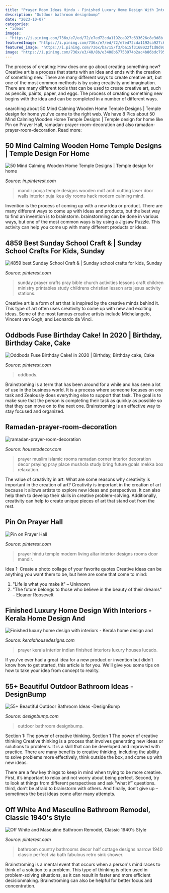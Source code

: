 ```yaml
---
title: "Prayer Room Ideas Hindu - Finished Luxury Home Design With Interiors"
description: "Outdoor bathroom designbump"
date: "2023-10-07"
categories:
- "ideas"
images:
- "https://i.pinimg.com/736x/e7/ed/72/e7ed72cda1192ca927c633626c8e3d8b.jpg"
featuredImage: "https://i.pinimg.com/736x/e7/ed/72/e7ed72cda1192ca927c633626c8e3d8b.jpg"
featured_image: "https://i.pinimg.com/736x/ba/15/f3/ba15f3168022f1d8d9a82ac7394a0d46.jpg"
image: "https://i.pinimg.com/736x/e3/40/8b/e3408b67753974b2ac4b86bdc795b397--country-bathrooms-cottage-bathrooms.jpg"
---
```



The process of creating: How does one go about creating something new?
Creative art is a process that starts with an idea and ends with the creation of something new. There are many different ways to create creative art, but one of the most common methods is by using creativity and imagination. There are many different tools that can be used to create creative art, such as pencils, paints, paper, and eggs. The process of creating something new begins with the idea and can be completed in a number of different ways.

	

		
searching about 50 Mind Calming Wooden Home Temple Designs | Temple design for home you've came to the right web. We have 8 Pics about 50 Mind Calming Wooden Home Temple Designs | Temple design for home like Pin on Prayer Hall, ramadan-prayer-room-decoration and also ramadan-prayer-room-decoration. Read more:
		
    
## 50 Mind Calming Wooden Home Temple Designs | Temple Design For Home

<img loading=lazy src="https://i.pinimg.com/736x/db/8b/0b/db8b0baab649b293be8bbfe682da45a7.jpg" onerror="this.onerror=null;this.src='https://tse4.mm.bing.net/th?id=OIP.N7k0elLBDCSuBfBZM4rJ9gHaNK&amp;pid=15.1';" alt="50 Mind Calming Wooden Home Temple Designs | Temple design for home">

_Source: in.pinterest.com_

>mandir pooja temple designs wooden mdf arch cutting laser door walls interior puja ikea diy rooms hack modern calming mind. 

	

Invention is the process of coming up with a new idea or product. There are many different ways to come up with ideas and products, but the best way to find an invention is to brainstorm. brainstorming can be done in various ways, but one of the most common ways is by using a Jigsaw Puzzle. This activity can help you come up with many different products or ideas.

    
## 4859 Best Sunday School Craft &amp; | Sunday School Crafts For Kids, Sunday

<img loading=lazy src="https://i.pinimg.com/736x/e7/ed/72/e7ed72cda1192ca927c633626c8e3d8b.jpg" onerror="this.onerror=null;this.src='https://tse1.mm.bing.net/th?id=OIP.7T3aKZSS9VKUUuNKlTTppAAAAA&amp;pid=15.1';" alt="4859 best Sunday School Craft &amp; | Sunday school crafts for kids, Sunday">

_Source: pinterest.com_

>sunday prayer crafts pray bible church activities lessons craft children ministry printables study childrens christian lesson arts jesus activity stations. 

	

Creative art is a form of art that is inspired by the creative minds behind it. This type of art often uses creativity to come up with new and exciting ideas. Some of the most famous creative artists include Michelangelo, Vincent van Gogh, and Leonardo da Vinci.

    
## Oddbods Fuse Birthday Cake! In 2020 | Birthday, Birthday Cake, Cake

<img loading=lazy src="https://i.pinimg.com/736x/ba/15/f3/ba15f3168022f1d8d9a82ac7394a0d46.jpg" onerror="this.onerror=null;this.src='https://tse3.mm.bing.net/th?id=OIP.E95yJX7YGFPn0Chlv8y5GQHaJ4&amp;pid=15.1';" alt="Oddbods Fuse Birthday Cake! in 2020 | Birthday, Birthday cake, Cake">

_Source: pinterest.com_

>oddbods. 

	

Brainstroming is a term that has been around for a while and has seen a lot of use in the business world. It is a process where someone focuses on one task and Zealously does everything else to support that task. The goal is to make sure that the person is completing their task as quickly as possible so that they can move on to the next one. Brainstroming is an effective way to stay focused and organized.

    
## Ramadan-prayer-room-decoration

<img loading=lazy src="https://housetodecor.com/wp-content/uploads/2020/04/ramadan-prayer-room-decoration.jpg" onerror="this.onerror=null;this.src='https://tse4.mm.bing.net/th?id=OIP.rB1WOPt7M8MqAJFNWHI7IgHaKw&amp;pid=15.1';" alt="ramadan-prayer-room-decoration">

_Source: housetodecor.com_

>prayer muslim islamic rooms ramadan corner interior decoration decor praying pray place mushola study bring future goals mekka box relaxation. 

	

The value of creativity in art: What are some reasons why creativity is important in the creation of art?
Creativity is important in the creation of art because it allows artists to explore new ideas and perspectives. It can also help them to develop their skills in creative problem-solving. Additionally, creativity can help to create unique pieces of art that stand out from the rest.

    
## Pin On Prayer Hall

<img loading=lazy src="https://i.pinimg.com/736x/f1/af/83/f1af83a1479d5f1f2ab35123387f3018.jpg" onerror="this.onerror=null;this.src='https://tse2.mm.bing.net/th?id=OIP.VN4HOuTCCa-x2PKuOnj_IgHaO0&amp;pid=15.1';" alt="Pin on Prayer Hall">

_Source: pinterest.com_

>prayer hindu temple modern living altar interior designs rooms door mandir. 

	

Idea 1: Create a photo collage of your favorite quotes
Creative ideas can be anything you want them to be, but here are some that come to mind: 

1. "Life is what you make it" – Unknown
2. "The future belongs to those who believe in the beauty of their dreams" – Eleanor Roosevelt

    
## Finished Luxury Home Design With Interiors - Kerala Home Design And

<img loading=lazy src="https://2.bp.blogspot.com/-9bSs_izEKac/UnI9_3MKiII/AAAAAAAAg-Q/6RdIvWW0RrU/s1600/prayer-room-interior.jpg" onerror="this.onerror=null;this.src='https://tse4.mm.bing.net/th?id=OIP.TLojm5_IBQOk9QGJbrKvpwHaJ4&amp;pid=15.1';" alt="Finished luxury home design with interiors - Kerala home design and">

_Source: keralahousedesigns.com_

>prayer kerala interior indian finished interiors luxury houses lucado. 

	

If you've ever had a great idea for a new product or invention but didn't know how to get started, this article is for you. We'll give you some tips on how to take your idea from concept to reality.

    
## 55+ Beautiful Outdoor Bathroom Ideas -DesignBump

<img loading=lazy src="https://cdn.designbump.com/wp-content/uploads/2016/02/outdoor-bathroom-designrulz-11.jpg" onerror="this.onerror=null;this.src='https://tse4.mm.bing.net/th?id=OIP.1duYXvZZndHuutsXx59RcgHaEK&amp;pid=15.1';" alt="55+ Beautiful Outdoor Bathroom Ideas -DesignBump">

_Source: designbump.com_

>outdoor bathroom designbump. 

	

Section 1: The power of creative thinking.
Section 1 The power of creative thinking
Creative thinking is a process that involves generating new ideas or solutions to problems. It is a skill that can be developed and improved with practice. There are many benefits to creative thinking, including the ability to solve problems more effectively, think outside the box, and come up with new ideas.

There are a few key things to keep in mind when trying to be more creative. First, it’s important to relax and not worry about being perfect. Second, try to look at things from different perspectives and ask “what if” questions. third, don’t be afraid to brainstorm with others. And finally, don’t give up – sometimes the best ideas come after many attempts.

    
## Off White And Masculine Bathroom Remodel, Classic 1940&#039;s Style

<img loading=lazy src="https://i.pinimg.com/736x/e3/40/8b/e3408b67753974b2ac4b86bdc795b397--country-bathrooms-cottage-bathrooms.jpg" onerror="this.onerror=null;this.src='https://tse1.mm.bing.net/th?id=OIP.mEnLs7IeMiQiqgMK0N0qzAHaJZ&amp;pid=15.1';" alt="Off White and Masculine Bathroom Remodel, Classic 1940&#039;s Style">

_Source: pinterest.com_

>bathroom country bathrooms decor half cottage designs narrow 1940 classic perfect via bath fabulous retro sink shower. 

	

Brainstroming is a mental event that occurs when a person's mind races to think of a solution to a problem. This type of thinking is often used in problem-solving situations, as it can result in faster and more efficient decisionmaking. Brainstroming can also be helpful for better focus and concentration.

